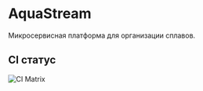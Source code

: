 # AquaStream

Микросервисная платформа для организации сплавов.

## CI статус

![CI Matrix](https://github.com/egorov-ma/aquastream/actions/workflows/ci-matrix.yml/badge.svg)
